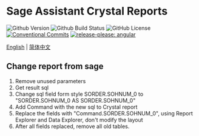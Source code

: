 # Sage Assistant Crystal Reports

![Github Version](https://img.shields.io/github/v/release/hks2002/sage-assistant-reports?display_name=release)
![Github Build Status](https://img.shields.io/github/actions/workflow/status/hks2002/sage-assistant-reports/Release-Please.yml)
![GitHub License](https://img.shields.io/github/license/hks2002/sage-assistant-reports)
[![Conventional Commits](https://img.shields.io/badge/Conventional%20Commits-1.0.0-yellow.svg)](https://conventionalcommits.org)
[![release-please: angular](https://img.shields.io/badge/release--please-angular-e10079??style=flat&logo=google)](https://github.com/google-github-actions/release-please-action)

[English](./README.md) | [简体中文](./README.zh-cn.md)

## Change report from sage

1. Remove unused parameters
2. Get result sql
3. Change sql field form style SORDER.SOHNUM_0 to "SORDER.SOHNUM_0 AS SORDER.SOHNUM_0"
4. Add Command with the new sql to Crystal report
5. Replace the fields with "Command.SORDER.SOHNUM_0", using Report Explorer and Data Explorer, don't modify the layout
6. After all fields replaced, remove all old tables.
